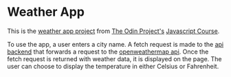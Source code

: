 # Weather App

This is the [weather app project](https://www.theodinproject.com/paths/full-stack-ruby-on-rails/courses/javascript/lessons/weather-app) from [The Odin Project's](https://www.theodinproject.com/) [Javascript Course](https://www.theodinproject.com/paths/full-stack-ruby-on-rails/courses/javascript/).

To use the app, a user enters a city name.  A fetch request is made to the [api backend](https://github.com/esteban90-dev/weather-app-backend) that forwards a request to the [openweathermap api](https://openweathermap.org/current).  Once the fetch request is returned with weather data, it is displayed on the page.  The user can choose to display the temperature in either Celsius or Fahrenheit.